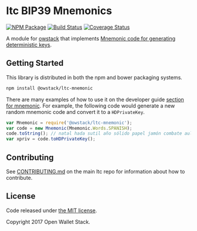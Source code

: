 ltc BIP39 Mnemonics
=======

[![NPM Package](https://img.shields.io/npm/v/ltc-mnemonic.svg?style=flat-square)](https://www.npmjs.org/package/ltc-mnemonic)
[![Build Status](https://img.shields.io/travis/owstack/ltc-mnemonic.svg?branch=master&style=flat-square)](https://travis-ci.org/owstack/ltc-mnemonic)
[![Coverage Status](https://img.shields.io/coveralls/owstack/ltc-mnemonic.svg?style=flat-square)](https://coveralls.io/r/owstack/ltc-mnemonic)

A module for [owstack](http://owstack.org) that implements [Mnemonic code for generating deterministic keys](https://github.com/bitcoin/bips/blob/master/bip-0039.mediawiki).

## Getting Started

This library is distributed in both the npm and bower packaging systems.

```sh
npm install @owstack/ltc-mnemonic
```

There are many examples of how to use it on the developer guide [section for mnemonic](http://ltc.io/guide/module/mnemonic/index.html). For example, the following code would generate a new random mnemonic code and convert it to a `HDPrivateKey`.

```javascript
var Mnemonic = require('@owstack/ltc-mnemonic');
var code = new Mnemonic(Mnemonic.Words.SPANISH);
code.toString(); // natal hada sutil año sólido papel jamón combate aula flota ver esfera...
var xpriv = code.toHDPrivateKey();
```

## Contributing

See [CONTRIBUTING.md](https://github.com/owstack/ltc-mnemonic/blob/master/CONTRIBUTING.md) on the main ltc repo for information about how to contribute.

## License

Code released under [the MIT license](https://github.com/owstack/ltc-mnemonic/blob/master/LICENSE).

Copyright 2017 Open Wallet Stack.
